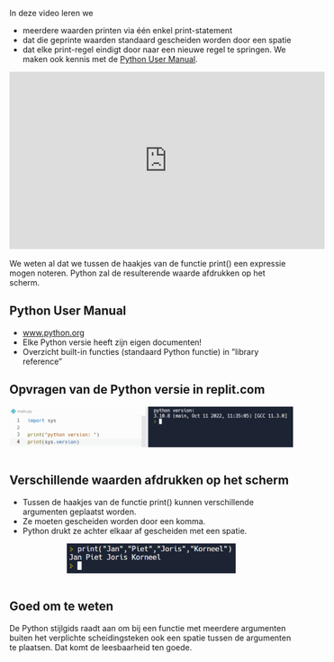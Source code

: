 In deze video leren we
* meerdere waarden printen via één enkel print-statement
* dat die geprinte waarden standaard gescheiden worden door een spatie
* dat elke print-regel eindigt door naar een nieuwe regel te springen. We maken ook kennis met de <a href="https://www.python.org/">Python User Manual</a>.

<div align="center">
  <iframe width="560" height="315" src="https://www.youtube.com/embed/hc5m5YPZ564" title="YouTube video player" frameborder="0" allow="accelerometer; autoplay; clipboard-write; encrypted-media; gyroscope; picture-in-picture; web-share" allowfullscreen></iframe>
</div>

We weten al dat we tussen de haakjes van de functie print() een expressie mogen noteren. Python zal de resulterende waarde afdrukken op het scherm.

## Python User Manual
* <a href="https://www.python.org/">www.python.org</a>
* Elke Python versie heeft zijn eigen documenten!
* Overzicht built-in functies (standaard Python functie) in ”library reference”

## Opvragen van de Python versie in replit.com
<div align="center">
  <img src="media/python_version.png" align="center" width="600px" data-caption="Python versie opvragen in Repl.it." />
</div>
<br>

## Verschillende waarden afdrukken op het scherm
* Tussen de haakjes van de functie print() kunnen verschillende argumenten geplaatst worden.
* Ze moeten gescheiden worden door een komma.
* Python drukt ze achter elkaar af gescheiden met een spatie.

<div align="center">
  <img src="media/functie_print_meerdere_argumenten.png" align="center" width="300px" data-caption="Verschillende waarden afdrukken met de print()-functie." />
</div>
<br>

## Goed om te weten
De Python stijlgids raadt aan om bij een functie met meerdere argumenten buiten het verplichte scheidingsteken ook een spatie tussen de argumenten te plaatsen.
Dat komt de leesbaarheid ten goede.
